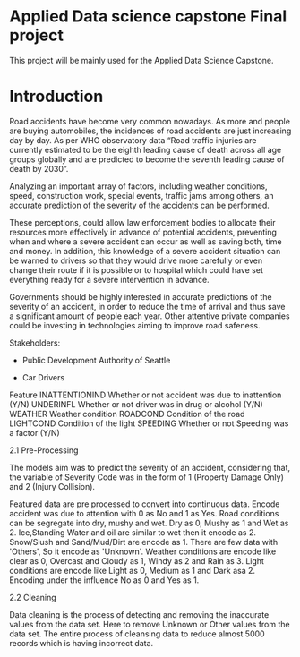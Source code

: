 # Applied Data science capstone Final project
This project will be mainly used for the Applied Data Science Capstone.

# Introduction
Road accidents have become very common nowadays. As more and people are buying automobiles, the incidences of road accidents are just increasing day by day. 
As per WHO observatory data “Road traffic injuries are currently estimated to be the eighth leading cause of death across all age groups globally and are predicted to become the seventh leading cause of death by 2030”.

Analyzing an important array of factors, including weather conditions, speed, construction work, special events, traffic jams among others, an accurate prediction of the severity of the accidents can be performed.

These perceptions, could allow law enforcement bodies to allocate their resources more effectively in advance of potential accidents, preventing when and where a severe accident can occur as well as saving both, time and money. In addition, this knowledge of a severe accident situation can be warned to drivers so that they would drive more carefully or even change their route if it is possible or to hospital which could have set everything ready for a severe intervention in advance.

Governments should be highly interested in accurate predictions of the severity of an accident, in order to reduce the time of arrival and thus save a significant amount of people each year. Other attentive private companies could be investing in technologies aiming to improve road safeness.
  
 
Stakeholders:
 - Public Development Authority of Seattle

 - Car Drivers 
  
  
Feature
INATTENTIONIND	Whether or not accident was due to inattention (Y/N)
UNDERINFL	Whether or not driver was in drug or alcohol (Y/N) 
WEATHER	Weather condition
ROADCOND	Condition of the road
LIGHTCOND	Condition of the light
SPEEDING	Whether or not Speeding was a factor (Y/N)

2.1 Pre-Processing

The models aim was to predict the severity of an accident, considering that, the variable of Severity Code was in the form of 1 (Property Damage Only) and 2 (Injury Collision).

Featured data are pre processed to convert into continuous data. Encode accident was due to attention with 0 as No and 1 as Yes. Road conditions can be segregate into dry, mushy and wet. Dry as 0, Mushy as 1 and Wet as 2. Ice,Standing Water and oil are similar to wet then it encode as 2. Snow/Slush and Sand/Mud/Dirt are encode as 1. There are few data with 'Others', So it encode as 'Unknown'. Weather conditions are encode like clear as 0, Overcast and Cloudy as 1, Windy as 2 and Rain as 3. Light conditions are encode like Light as 0, Medium as 1 and Dark asa 2. Encoding under the influence No as 0 and Yes as 1.

2.2 Cleaning

Data cleaning is the process of detecting and removing the inaccurate values from the data set. Here to remove Unknown or Other values from the data set. The entire process of cleansing data to reduce almost 5000 records which is having incorrect data.
